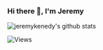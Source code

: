 ### Hi there 👋, I'm Jeremy 

![jeremykenedy's github stats](https://github-readme-stats.vercel.app/api?username=jeremykenedy&show_icons=true&theme=default&include_all_commits=true)

![Views](https://komarev.com/ghpvc/?username=jeremykenedy)

<!--
**jeremykenedy/jeremykenedy** is a ✨ _special_ ✨ repository because its `README.md` (this file) appears on your GitHub profile.

Here are some ideas to get you started:

- 🔭 I’m currently working on ...
- 🌱 I’m currently learning ...
- 👯 I’m looking to collaborate on ...
- 🤔 I’m looking for help with ...
- 💬 Ask me about ...
- 📫 How to reach me: ...
- 😄 Pronouns: ...
- ⚡ Fun fact: ...
-->
